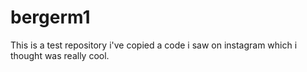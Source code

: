 # bergerm1
This is a test repository
i've copied a code i saw on instagram which i thought was really cool.
